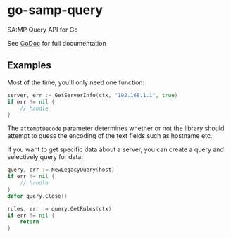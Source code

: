 # go-samp-query

SA:MP Query API for Go

See [GoDoc](https://godoc.org/github.com/Southclaws/go-samp-query) for full
documentation

## Examples

Most of the time, you'll only need one function:

```go
server, err := GetServerInfo(ctx, "192.168.1.1", true)
if err != nil {
    // handle
}
```

The `attemptDecode` parameter determines whether or not the library should
attempt to guess the encoding of the text fields such as hostname etc.

If you want to get specific data about a server, you can create a query and
selectively query for data:

```go
query, err := NewLegacyQuery(host)
if err != nil {
    // handle
}
defer query.Close()

rules, err := query.GetRules(ctx)
if err != nil {
    return
}
```
